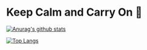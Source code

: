 # Keep Calm and Carry On 👋

[![Anurag's github stats](https://github-readme-stats.vercel.app/api?username=yingjia-git&show_icons=true&theme=radical)](https://github.com/anuraghazra/github-readme-stats)

[![Top Langs](https://github-readme-stats.vercel.app/api/top-langs/?username=yingjia-git&layout=compact)](https://github.com/anuraghazra/github-readme-stats)

